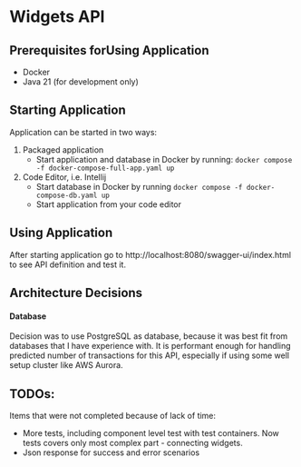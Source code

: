 # Widgets API

## Prerequisites forUsing Application
- Docker
- Java 21 (for development only)

## Starting Application
Application can be started in two ways:
1) Packaged application
   - Start application and database in Docker by running: `docker compose -f docker-compose-full-app.yaml up`
2) Code Editor, i.e. Intellij
    - Start database in Docker by running `docker compose -f docker-compose-db.yaml up`
    - Start application from your code editor

## Using Application
After starting application go to http://localhost:8080/swagger-ui/index.html to see API definition and test it.

## Architecture Decisions
#### Database
Decision was to use PostgreSQL as database, because it was best fit from databases that I have experience with.
It is performant enough for handling predicted number of transactions for this API, especially if using some well setup cluster like AWS Aurora.

## TODOs:
Items that were not completed because of lack of time:
- More tests, including component level test with test containers. Now tests covers only most complex part - connecting widgets. 
- Json response for success and error scenarios 
